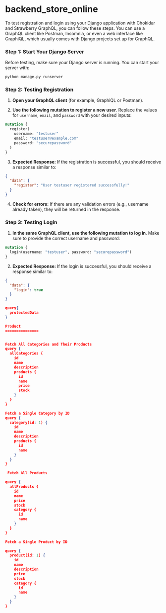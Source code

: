 # backend_store_online

To test registration and login using your Django application with Chokidar and Strawberry GraphQL, you can follow these steps. You can use a GraphQL client like Postman, Insomnia, or even a web interface like GraphiQL, which usually comes with Django projects set up for GraphQL.

### Step 1: Start Your Django Server

Before testing, make sure your Django server is running. You can start your server with:

```bash
python manage.py runserver
```

### Step 2: Testing Registration

1. **Open your GraphQL client** (for example, GraphiQL or Postman).

2. **Use the following mutation to register a new user**. Replace the values for `username`, `email`, and `password` with your desired inputs:

```graphql
mutation {
  register(
    username: "testuser"
    email: "testuser@example.com"
    password: "securepassword"
  )
}
```

3. **Expected Response:**
   If the registration is successful, you should receive a response similar to:

```json
{
  "data": {
    "register": "User testuser registered successfully!"
  }
}
```

4. **Check for errors:** If there are any validation errors (e.g., username already taken), they will be returned in the response.

### Step 3: Testing Login

1. **In the same GraphQL client, use the following mutation to log in**. Make sure to provide the correct username and password:

```graphql
mutation {
  login(username: "testuser", password: "securepassword")
}
```

2. **Expected Response:**
   If the login is successful, you should receive a response similar to:

```json
{
  "data": {
    "login": true
  }
}

query{
  protectedData
}

Product
===============


Fetch All Categories and Their Products
query {
  allCategories {
    id
    name
    description
    products {
      id
      name
      price
      stock
    }
  }
}

Fetch a Single Category by ID
query {
  category(id: 1) {
    id
    name
    description
    products {
      id
      name
    }
  }
}

 Fetch All Products

query {
  allProducts {
    id
    name
    price
    stock
    category {
      id
      name
    }
  }
}

Fetch a Single Product by ID

query {
  product(id: 1) {
    id
    name
    description
    price
    stock
    category {
      id
      name
    }
  }
}
```
